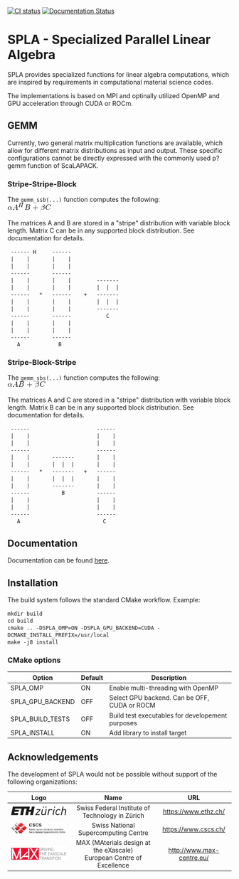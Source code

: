 [![CI status](https://github.com/eth-cscs/spla/workflows/CI/badge.svg)](https://github.com/eth-cscs/spla/actions?query=workflow%3ACI)
[![Documentation Status](https://readthedocs.org/projects/spla/badge/?version=latest)](https://spla.readthedocs.io/en/latest/?badge=latest)

# SPLA - Specialized Parallel Linear Algebra
SPLA provides specialized functions for linear algebra computations, which are inspired by requirements in computational material science codes.

The implementations is based on MPI and optinally utilized OpenMP and GPU acceleration through CUDA or ROCm.
## GEMM
Currently, two general matrix multiplication functions are available, which allow for different matrix distributions as input and output.
These specific configurations cannot be directly expressed with the commonly used p?gemm function of ScaLAPACK.

### Stripe-Stripe-Block
The `gemm_ssb(...)` function computes the following:  
![ethz](docs/images/ssb_formula.png)

The matrices A and B are stored in a "stripe" distribution with variable block length. Matrix C can be in any supported block distribution.
See documentation for details. 


     ------ H     ------
     |    |       |    |
     |    |       |    |
     ------       ------
     |    |       |    |        -------
     |    |       |    |        |  |  |
     ------   *   ------    +   -------
     |    |       |    |        |  |  |
     |    |       |    |        -------
     ------       ------           C
     |    |       |    |
     |    |       |    |
     ------       ------
       A            B



### Stripe-Block-Stripe
The `gemm_sbs(...)` function computes the following:  
![ethz](docs/images/sbs_formula.png)

The matrices A and C are stored in a "stripe" distribution with variable block length. Matrix B can be in any supported block distribution.
See documentation for details. 

     ------                     ------
     |    |                     |    |
     |    |                     |    |
     ------                     ------
     |    |       -------       |    |
     |    |       |  |  |       |    |
     ------   *   -------   +   ------
     |    |       |  |  |       |    |
     |    |       -------       |    |
     ------          B          ------
     |    |                     |    |
     |    |                     |    |
     ------                     ------
       A                          C

## Documentation
Documentation can be found [here](https://spla.readthedocs.io/en/latest/).

## Installation
The build system follows the standard CMake workflow. Example:
```console
mkdir build
cd build
cmake .. -DSPLA_OMP=ON -DSPLA_GPU_BACKEND=CUDA -DCMAKE_INSTALL_PREFIX=/usr/local
make -j8 install
```

### CMake options
| Option                | Default | Description                                      |
|-----------------------|---------|--------------------------------------------------|
| SPLA_OMP              | ON      | Enable multi-threading with OpenMP               |
| SPLA_GPU_BACKEND      | OFF     | Select GPU backend. Can be OFF, CUDA or ROCM     |
| SPLA_BUILD_TESTS      | OFF     | Build test executables for developement purposes |
| SPLA_INSTALL          | ON      | Add library to install target                    |

## Acknowledgements
The development of SPLA would not be possible without support of the following organizations:

| Logo | Name | URL |
|:----:|:----:|:---:|
|![ethz](docs/images/logo_ethz.png) | Swiss Federal Institute of Technology in Zürich | https://www.ethz.ch/      |
|![cscs](docs/images/logo_cscs.png) | Swiss National Supercomputing Centre            | https://www.cscs.ch/      |
|![pasc](docs/images/logo_max.png)  | MAX (MAterials design at the eXascale) <br> European Centre of Excellence | http://www.max-centre.eu/   |
